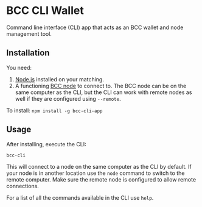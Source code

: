 # BCC CLI Wallet

Command line interface (CLI) app that acts as an BCC wallet and node management tool.

## Installation

You need:
1. [Node.js](https://nodejs.org) installed on your matching.  
1. A functioning [BCC node](https://github.com/bccledger/iri) to connect to.  The BCC node can be on the same computer as the CLI, but the CLI can work with remote nodes as well if they are configured using `--remote`.

To install:
`npm install -g bcc-cli-app`

## Usage

After installing, execute the CLI:

`bcc-cli`

This will connect to a node on the same computer as the CLI by default.  If your node is in another location use the `node` command to switch to the remote computer.  Make sure the remote node is configured to allow remote connections.

For a list of all the commands available in the CLI use `help`.
